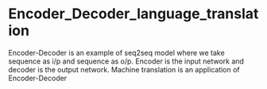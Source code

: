 # Encoder_Decoder_language_translation
Encoder-Decoder is an example of seq2seq model where we take sequence as i/p and sequence as o/p. Encoder is the input network and decoder is the output network. Machine translation is an application of Encoder-Decoder
